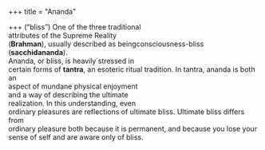 +++
title = "Ananda"

+++
(“bliss”) One of the three traditional  
attributes of the Supreme Reality  
(**Brahman**), usually described as beingconsciousness-bliss (**sacchidananda**).  
Ananda, or bliss, is heavily stressed in  
certain forms of **tantra**, an esoteric ritual tradition. In tantra, ananda is both an  
aspect of mundane physical enjoyment  
and a way of describing the ultimate  
realization. In this understanding, even  
ordinary pleasures are reflections of ultimate bliss. Ultimate bliss differs from  
ordinary pleasure both because it is permanent, and because you lose your  
sense of self and are aware only of bliss.